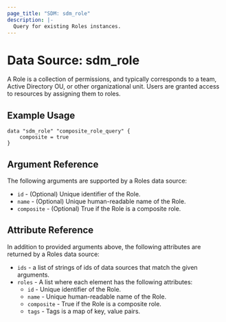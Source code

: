 ```yaml
---
page_title: "SDM: sdm_role"
description: |-
  Query for existing Roles instances.
---
```

# Data Source: sdm_role

A Role is a collection of permissions, and typically corresponds to a team, Active Directory OU, or other organizational unit. Users are granted access to resources by assigning them to roles.
## Example Usage

```hcl
data "sdm_role" "composite_role_query" {
    composite = true
}
```
## Argument Reference
The following arguments are supported by a Roles data source:
* `id` - (Optional) Unique identifier of the Role.
* `name` - (Optional) Unique human-readable name of the Role.
* `composite` - (Optional) True if the Role is a composite role.
## Attribute Reference
In addition to provided arguments above, the following attributes are returned by a Roles data source:
* `ids` - a list of strings of ids of data sources that match the given arguments.
* `roles` - A list where each element has the following attributes:
	* `id` - Unique identifier of the Role.
	* `name` - Unique human-readable name of the Role.
	* `composite` - True if the Role is a composite role.
	* `tags` - Tags is a map of key, value pairs.
